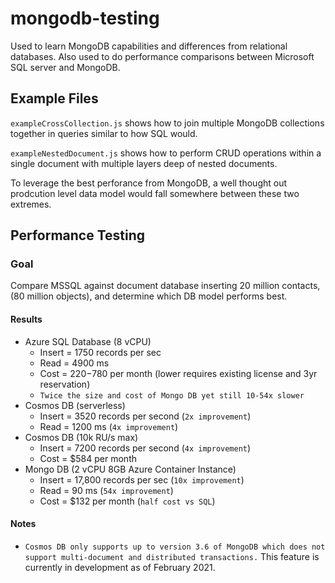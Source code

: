 # mongodb-testing
Used to learn MongoDB capabilities and differences from relational databases.  Also used to do performance comparisons between Microsoft SQL server and MongoDB.

## Example Files
`exampleCrossCollection.js` shows how to join multiple MongoDB collections together in queries similar to how SQL would.

`exampleNestedDocument.js` shows how to perform CRUD operations within a single document with multiple layers deep of nested documents.

To leverage the best perforance from MongoDB, a well thought out prodcution level data model would fall somewhere between these two extremes. 

## Performance Testing
### Goal
Compare MSSQL against document database inserting 20 million contacts, (80 million objects), and determine which DB model performs best.

#### Results
* Azure SQL Database (8 vCPU) 
  * Insert = 1750 records per sec
  * Read = 4900 ms
  * Cost = $220-$780 per month (lower requires existing license and 3yr reservation)
  * `Twice the size and cost of Mongo DB yet still 10-54x slower`
* Cosmos DB (serverless)
  * Insert = 3520 records per second (`2x improvement`)
  * Read = 1200 ms (`4x improvement`)
* Cosmos DB (10k RU/s max)
  * Insert = 7200 records per second (`4x improvement`)
  * Cost = $584 per month
* Mongo DB (2 vCPU 8GB Azure Container Instance)
  * Insert = 17,800 records per sec (`10x improvement`)
  * Read = 90 ms (`54x improvement`)
  * Cost = $132 per month (`half cost vs SQL`)

#### Notes
* `Cosmos DB only supports up to version 3.6 of MongoDB which does not support multi-document and distributed transactions.`  This feature is currently in development as of February 2021.

